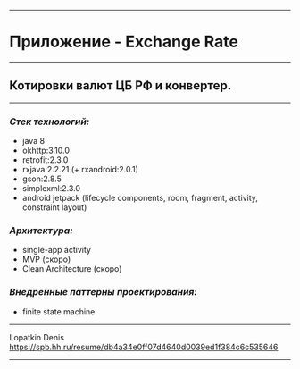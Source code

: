 ___
# Приложение - Exchange Rate
___
## Котировки валют ЦБ РФ и конвертер.
___

### _Стек технологий:_

- java 8
- okhttp:3.10.0
- retrofit:2.3.0
- rxjava:2.2.21 (+ rxandroid:2.0.1)  
- gson:2.8.5
- simplexml:2.3.0
- android jetpack 
(lifecycle components, 
room, fragment, activity, constraint layout)
  

### _Архитектура:_

- single-app activity
- MVP (скоро)
- Clean Architecture (скоро)

### _Внедренные паттерны проектирования:_

- finite state machine

___

Lopatkin Denis
https://spb.hh.ru/resume/db4a34e0ff07d4640d0039ed1f384c6c535646
___